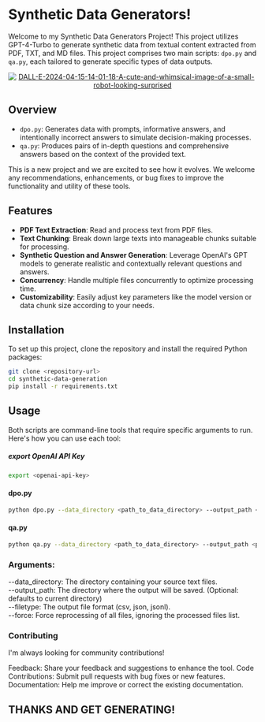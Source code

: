 # Synthetic Data Generators!

Welcome to my Synthetic Data Generators Project! This project utilizes GPT-4-Turbo to generate synthetic data from textual content extracted from PDF, TXT, and MD files. This project comprises two main scripts: `dpo.py` and `qa.py`, each tailored to generate specific types of data outputs.

<p align="center">
  <a href="https://postimg.cc/V0XBktX5">
    <img src="https://i.postimg.cc/ZnMfjFRP/DALL-E-2024-04-15-14-01-18-A-cute-and-whimsical-image-of-a-small-robot-looking-surprised-as-it-gen.webp" alt="DALL-E-2024-04-15-14-01-18-A-cute-and-whimsical-image-of-a-small-robot-looking-surprised">
  </a>
</p>

## Overview

- `dpo.py`: Generates data with prompts, informative answers, and intentionally incorrect answers to simulate decision-making processes.
- `qa.py`: Produces pairs of in-depth questions and comprehensive answers based on the context of the provided text.

This is a new project and we are excited to see how it evolves. We welcome any recommendations, enhancements, or bug fixes to improve the functionality and utility of these tools.

## Features

- **PDF Text Extraction**: Read and process text from PDF files.
- **Text Chunking**: Break down large texts into manageable chunks suitable for processing.
- **Synthetic Question and Answer Generation**: Leverage OpenAI's GPT models to generate realistic and contextually relevant questions and answers.
- **Concurrency**: Handle multiple files concurrently to optimize processing time.
- **Customizability**: Easily adjust key parameters like the model version or data chunk size according to your needs.

## Installation

To set up this project, clone the repository and install the required Python packages:

```bash
git clone <repository-url>
cd synthetic-data-generation
pip install -r requirements.txt
```
## Usage
Both scripts are command-line tools that require specific arguments to run. Here's how you can use each tool:

##### export OpenAI API Key
```bash
export <openai-api-key>
```

#### dpo.py
```bash
python dpo.py --data_directory <path_to_data_directory> --output_path <path_to_output> --filetype jsonl --force
```
#### qa.py
```bash
python qa.py --data_directory <path_to_data_directory> --output_path <path_to_output> --filetype csv
```

### Arguments:

--data_directory: The directory containing your source text files.  
--output_path: The directory where the output will be saved. (Optional: defaults to current directory)  
--filetype: The output file format (csv, json, jsonl).  
--force: Force reprocessing of all files, ignoring the processed files list.  

### Contributing
I'm always looking for community contributions!

Feedback: Share your feedback and suggestions to enhance the tool.
Code Contributions: Submit pull requests with bug fixes or new features.
Documentation: Help me improve or correct the existing documentation.

## THANKS AND GET GENERATING!
